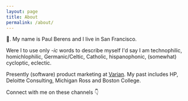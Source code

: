 ```yaml
---
layout: page
title: About
permalink: /about/
---
```

&#128075;. My name is Paul Berens and I live in San Francisco.

Were I to use only *-ic* words to describe myself I'd say I am technophilic, homichlophilic, Germanic/Celtic, Catholic, hispanophonic, (somewhat) cycloptic, eclectic.

Presently (software) product marketing at <a href="https://www.varian.com/" target="_blank">Varian</a>. My past includes HP, Deloitte Consulting, Michigan Ross and Boston College.

Connect with me on these channels &#128071;

<a style="text-decoration:none" href="https://twitter.com/berensp" target="_blank"><i class="fab fa-twitter"></i></a>&nbsp;&nbsp;&nbsp;
<a href="https://keybase.io/berens" target="_blank"><i class="fab fa-keybase"></i></a>&nbsp;&nbsp;&nbsp;
<a href="https://angel.co/berens" target="_blank"><i class="fab fa-angellist"></i></a>&nbsp;&nbsp;&nbsp;
<a href="https://t.me/berensp" target="_blank"><i class="fab fa-telegram-plane"></i></a>&nbsp;&nbsp;&nbsp;
<a href="https://www.linkedin.com/in/berensp/" target="_blank"><i class="fab fa-linkedin-in"></i></a>
